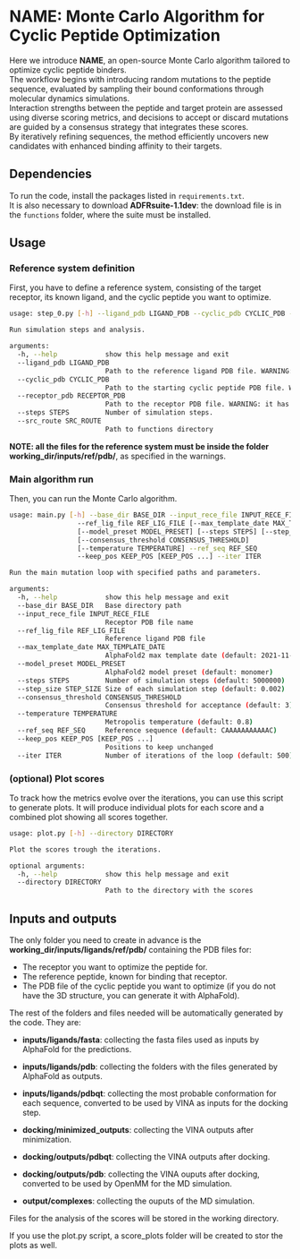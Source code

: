 # NAME: Monte Carlo Algorithm for Cyclic Peptide Optimization

Here we introduce **NAME**, an open-source Monte Carlo algorithm tailored to optimize cyclic peptide binders.  
The workflow begins with introducing random mutations to the peptide sequence, evaluated by sampling their bound conformations through molecular dynamics simulations.  
Interaction strengths between the peptide and target protein are assessed using diverse scoring metrics, and decisions to accept or discard mutations are guided by a consensus strategy that integrates these scores.  
By iteratively refining sequences, the method efficiently uncovers new candidates with enhanced binding affinity to their targets.

## Dependencies

To run the code, install the packages listed in `requirements.txt`.  
It is also necessary to download **ADFRsuite-1.1dev**: the download file is in the `functions` folder, where the suite must be installed.

## Usage

### Reference system definition
First, you have to define a reference system, consisting of the target receptor, its known ligand, and the cyclic peptide you want to optimize.
```bash
usage: step_0.py [-h] --ligand_pdb LIGAND_PDB --cyclic_pdb CYCLIC_PDB --receptor_pdb RECEPTOR_PDB [--steps STEPS] --src_route SRC_ROUTE

Run simulation steps and analysis.

arguments:
  -h, --help            show this help message and exit
  --ligand_pdb LIGAND_PDB
                        Path to the reference ligand PDB file. WARNING: it has to be inputs/ref/pdb/filename.pdb
  --cyclic_pdb CYCLIC_PDB
                        Path to the starting cyclic peptide PDB file. WARNING: it has to be inputs/ref/pdb/filename.pdb
  --receptor_pdb RECEPTOR_PDB
                        Path to the receptor PDB file. WARNING: it has to be inputs/ref/pdb/filename.pdb
  --steps STEPS         Number of simulation steps.
  --src_route SRC_ROUTE
                        Path to functions directory
```

**NOTE: all the files for the reference system must be inside the folder working_dir/inputs/ref/pdb/**, as specified in the warnings.

### Main algorithm run
Then, you can run the Monte Carlo algorithm.

```bash
usage: main.py [-h] --base_dir BASE_DIR --input_rece_file INPUT_RECE_FILE
                 --ref_lig_file REF_LIG_FILE [--max_template_date MAX_TEMPLATE_DATE]
                 [--model_preset MODEL_PRESET] [--steps STEPS] [--step_size STEP_SIZE]
                 [--consensus_threshold CONSENSUS_THRESHOLD]
                 [--temperature TEMPERATURE] --ref_seq REF_SEQ
                 --keep_pos KEEP_POS [KEEP_POS ...] --iter ITER 

Run the main mutation loop with specified paths and parameters.

arguments:
  -h, --help            show this help message and exit
  --base_dir BASE_DIR   Base directory path
  --input_rece_file INPUT_RECE_FILE
                        Receptor PDB file name
  --ref_lig_file REF_LIG_FILE
                        Reference ligand PDB file  
  --max_template_date MAX_TEMPLATE_DATE
                        AlphaFold2 max template date (default: 2021-11-01)
  --model_preset MODEL_PRESET
                        AlphaFold2 model preset (default: monomer)
  --steps STEPS         Number of simulation steps (default: 5000000)
  --step_size STEP_SIZE Size of each simulation step (default: 0.002)
  --consensus_threshold CONSENSUS_THRESHOLD
                        Consensus threshold for acceptance (default: 3)
  --temperature TEMPERATURE
                        Metropolis temperature (default: 0.8)
  --ref_seq REF_SEQ     Reference sequence (default: CAAAAAAAAAAAC)
  --keep_pos KEEP_POS [KEEP_POS ...]
                        Positions to keep unchanged
  --iter ITER           Number of iterations of the loop (default: 500)
```

### (optional) Plot scores
To track how the metrics evolve over the iterations, you can use this script to generate plots. It will produce individual plots for each score and a combined plot showing all scores together.

```bash
usage: plot.py [-h] --directory DIRECTORY

Plot the scores trough the iterations.

optional arguments:
  -h, --help            show this help message and exit
  --directory DIRECTORY
                        Path to the directory with the scores
```

## Inputs and outputs
The only folder you need to create in advance is the **working_dir/inputs/ligands/ref/pdb/** containing the PDB files for:
- The receptor you want to optimize the peptide for.
- The reference peptide, known for binding that receptor.
- The PDB file of the cyclic peptide you want to optimize (if you do not have the 3D structure, you can generate it with AlphaFold).

The rest of the folders and files needed will be automatically generated by the code. They are:
- **inputs/ligands/fasta**: collecting the fasta files used as inputs by AlphaFold for the predictions.
- **inputs/ligands/pdb**: collecting the folders with the files generated by AlphaFold as outputs. 
- **inputs/ligands/pdbqt**: collecting the most probable conformation for each sequence, converted to be used by VINA as inputs for the docking step.

- **docking/minimized_outputs**: collecting the VINA outputs after minimization.
- **docking/outputs/pdbqt**: collecting the VINA outputs after docking.
- **docking/outputs/pdb**: collecting the VINA ouputs after docking, converted to be used by OpenMM for the MD simulation.

- **output/complexes**: collecting the ouputs of the MD simulation.

Files for the analysis of the scores will be stored in the working directory. 

If you use the plot.py script, a score_plots folder will be created to stor the plots as well. 
